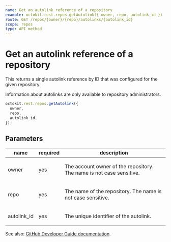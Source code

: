 ```yaml
---
name: Get an autolink reference of a repository
example: octokit.rest.repos.getAutolink({ owner, repo, autolink_id })
route: GET /repos/{owner}/{repo}/autolinks/{autolink_id}
scope: repos
type: API method
---
```


# Get an autolink reference of a repository

This returns a single autolink reference by ID that was configured for the given repository.

Information about autolinks are only available to repository administrators.

```js
octokit.rest.repos.getAutolink({
  owner,
  repo,
  autolink_id,
});
```

## Parameters

<table>
  <thead>
    <tr>
      <th>name</th>
      <th>required</th>
      <th>description</th>
    </tr>
  </thead>
  <tbody>
    <tr><td>owner</td><td>yes</td><td>

The account owner of the repository. The name is not case sensitive.

</td></tr>
<tr><td>repo</td><td>yes</td><td>

The name of the repository. The name is not case sensitive.

</td></tr>
<tr><td>autolink_id</td><td>yes</td><td>

The unique identifier of the autolink.

</td></tr>
  </tbody>
</table>

See also: [GitHub Developer Guide documentation](https://docs.github.com/rest/repos/autolinks#get-an-autolink-reference-of-a-repository).
